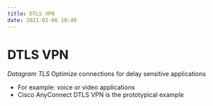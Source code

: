 ```yaml
---
title: DTLS VPN
date: 2021-02-06 10:40
---
```


# DTLS VPN
_Datagram TLS_
Optimize connections for delay sensitive applications
* For example: voice or video applications
* Cisco AnyConnect DTLS VPN is the prototypical example
